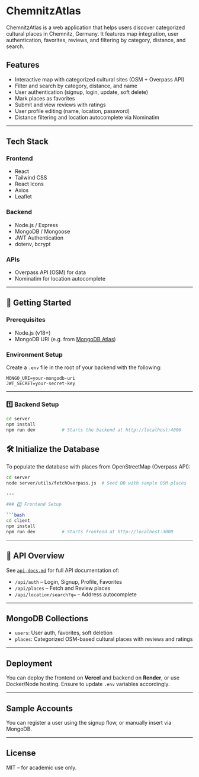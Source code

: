 # ChemnitzAtlas

ChemnitzAtlas is a web application that helps users discover categorized cultural places in Chemnitz, Germany. It features map integration, user authentication, favorites, reviews, and filtering by category, distance, and search.

## Features

-   Interactive map with categorized cultural sites (OSM + Overpass API)
-   Filter and search by category, distance, and name
-   User authentication (signup, login, update, soft delete)
-   Mark places as favorites
-   Submit and view reviews with ratings
-   User profile editing (name, location, password)
-   Distance filtering and location autocomplete via Nominatim

---

## Tech Stack

### Frontend

-   React
-   Tailwind CSS
-   React Icons
-   Axios
-   Leaflet

### Backend

-   Node.js / Express
-   MongoDB / Mongoose
-   JWT Authentication
-   dotenv, bcrypt

### APIs

-   Overpass API (OSM) for data
-   Nominatim for location autocomplete

---

## 🚀 Getting Started

### Prerequisites

-   Node.js (v18+)
-   MongoDB URI (e.g. from [MongoDB Atlas](https://www.mongodb.com/cloud/atlas))

### Environment Setup

Create a `.env` file in the root of your backend with the following:

```
MONGO_URI=your-mongodb-uri
JWT_SECRET=your-secret-key
```

---

### 1️⃣ Backend Setup

```bash
cd server
npm install
npm run dev          # Starts the backend at http://localhost:4000
```

## 🛠️ Initialize the Database

To populate the database with places from OpenStreetMap (Overpass API):


````bash
cd server
node server/utils/fetchOverpass.js  # Seed DB with sample OSM places

---

### 2️⃣ Frontend Setup

```bash
cd client
npm install
npm run dev          # Starts frontend at http://localhost:3000
````

---

## 🔌 API Overview

See [`api-docs.md`](./api-docs.md) for full API documentation of:

-   `/api/auth` – Login, Signup, Profile, Favorites
-   `/api/places` – Fetch and Review places
-   `/api/location/search?q=` – Address autocomplete

---

## MongoDB Collections

-   `users`: User auth, favorites, soft deletion
-   `places`: Categorized OSM-based cultural places with reviews and ratings

---

## Deployment

You can deploy the frontend on **Vercel** and backend on **Render**, or use Docker/Node hosting. Ensure to update `.env` variables accordingly.

---

## Sample Accounts

You can register a user using the signup flow, or manually insert via MongoDB.

---

## License

MIT – for academic use only.
